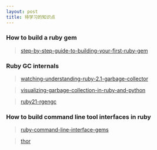 ```yaml
---
layout: post
title: 待学习的知识点
---
```


### How to build a ruby gem

> [step-by-step-guide-to-building-your-first-ruby-gem][1]

### Ruby GC internals

> [watching-understanding-ruby-2.1-garbage-collector][2]

> [visualizing-garbage-collection-in-ruby-and-python][3]

> [ruby21-rgengc][4]

### How to build command line tool interfaces in ruby

> [ruby-command-line-interface-gems][5]

> [thor][6]


[1]: http://quickleft.com/blog/step-by-step-guide-to-building-your-first-ruby-gem
[2]: http://thorstenball.com/blog/2014/03/12/watching-understanding-ruby-2.1-garbage-collector/
[3]: http://patshaughnessy.net/2013/10/24/visualizing-garbage-collection-in-ruby-and-python
[4]: http://tmm1.net/ruby21-rgengc/
[5]: http://www.sitepoint.com/ruby-command-line-interface-gems
[6]: http://whatisthor.com/
